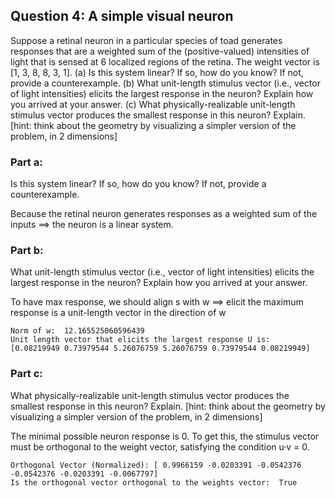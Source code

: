## Question 4: A simple visual neuron
Suppose a retinal neuron in a particular species of toad generates responses that are a weighted sum of the (positive-valued) intensities of light that is sensed at 6 localized regions of the retina. The weight vector is [1, 3, 8, 8, 3, 1]. (a) Is this system linear? If so, how do you know? If not, provide a counterexample. (b) What unit-length stimulus vector (i.e., vector of light intensities) elicits the largest response in the neuron? Explain how you arrived at your answer. (c) What physically-realizable unit-length stimulus vector produces the smallest response in this neuron? Explain. [hint: think about the geometry by visualizing a simpler version of the problem, in 2 dimensions]

### Part a:
Is this system linear? If so, how do you know? If not, provide a counterexample.

Because the retinal neuron generates responses as a weighted sum of the inputs ==> the neuron is a linear system.

### Part b:
What unit-length stimulus vector (i.e., vector of light intensities) elicits the largest response in the neuron? Explain how you arrived at your answer.


To have max response, we should align s with w ==> elicit the maximum response is a unit-length vector in the direction of w

    Norm of w:  12.165525060596439
    Unit length vector that elicits the largest response U is:  [0.08219949 0.73979544 5.26076759 5.26076759 0.73979544 0.08219949]
    

### Part c:
What physically-realizable unit-length stimulus vector produces the smallest response in this neuron? Explain. [hint: think about the geometry by visualizing a simpler version of the problem, in 2 dimensions]

The minimal possible neuron response is 0. To get this, the stimulus vector must be orthogonal to the weight vector, satisfying the condition u·v = 0.

    Orthogonal Vector (Normalized): [ 0.9966159 -0.0203391 -0.0542376 -0.0542376 -0.0203391 -0.0067797]
    Is the orthogonal vector orthogonal to the weights vector:  True
    

